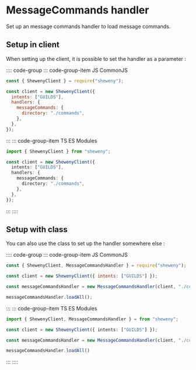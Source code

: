 # MessageCommands handler

Set up an message commands handler to load message commands.

## Setup in client

When setting up the client, it is possible to set the handler as a parameter :

:::: code-group
::: code-group-item JS CommonJS

```js
const { ShewenyClient } = require("sheweny");

const client = new ShewenyClient({
  intents: ["GUILDS"],
  handlers: {
    messageCommands: {
      directory: "./commands",
    },
  },
});
```

:::
::: code-group-item TS ES Modules

```ts
import { ShewenyClient } from "sheweny";

const client = new ShewenyClient({
  intents: ["GUILDS"],
  handlers: {
    messageCommands: {
      directory: "./commands",
    },
  },
});
```

:::
::::

## Setup with class

You can also use the class to set up the handler somewhere else :

:::: code-group
::: code-group-item JS CommonJS

```js
const { ShewenyClient, MessageCommandsHandler } = require("sheweny");

const client = new ShewenyClient({ intents: ["GUILDS"] });

const messageCommandsHandler = new MessageCommandsHandler(client, "./commands");

messageCommandsHandler.loadAll();
```

:::
::: code-group-item TS ES Modules

```ts
import { ShewenyClient, MessageCommandsHandler } = from "sheweny";

const client = new ShewenyClient({ intents: ["GUILDS"] });

const messageCommandsHandler = new MessageCommandsHandler(client, "./commands");

messageCommandsHandler.loadAll()
```

:::
::::
